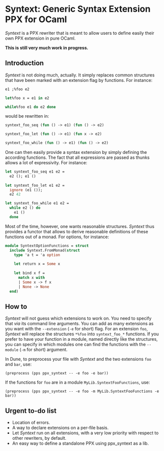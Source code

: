 Syntext: Generic Syntax Extension PPX for OCaml
===============================================

*Syntext* is a PPX rewriter that is meant to allow users to define easily their
own PPX extension in pure OCaml.

**This is still very much work in progress.**

Introduction
------------

*Syntext* is not doing much, actually. It simply replaces common structures that
have been marked with an extension flag by functions. For instance:

```ocaml
e1 ;%foo e2

let%foo x = e1 in e2

while%foo e1 do e2 done
```

would be rewritten in:

```ocaml
syntext_foo_seq (fun () -> e1) (fun () -> e2)

syntext_foo_let (fun () -> e1) (fun x -> e2)

syntext_foo_while (fun () -> e1) (fun () -> e2)
```

One can then easily provide a syntax extension by simply defining the according
functions. The fact that all expressions are passed as thunks allows a lot of
expressivity. For instance:

```ocaml
let syntext_foo_seq e1 e2 =
  e2 (); e1 ()
  
let syntext_foo_let e1 e2 =
  ignore (e1 ());
  e2 42

let syntext_foo_while e1 e2 =
  while e2 () do
    e1 ()
  done
```

Most of the time, however, one wants reasonable structures. *Syntext* thus
provides a functor that allows to derive reasonable definitions of these
functions out of a monad. For options, for instance:

```ocaml
module SyntextOptionFunctions = struct
  include Syntext.FromMonad(struct
    type 'a t = 'a option
    
    let return x = Some x
    
    let bind x f =
      match x with
      | Some x -> f x
      | None -> None
  end)
```

How to
------

*Syntext* will not guess which extensions to work on. You need to specify that
*via* its command line arguments. You can add as many extensions as you want
with the `--extension` (`-e` for short) flag. For an extension `foo`, *Syntext*
will replace the structures `*%foo` into `syntext_foo_*` functions. If you
prefer to have your function in a module, named directly like the structures,
you can specify in which modules one can find the functions with the `--module`
(`-m` for short) argument.

In Dune, to preprocess your file with *Syntext* and the two extensions `foo` and
`bar`, use:

```
(preprocess (pps ppx_syntext -- -e foo -e bar))
```

If the functions for `foo` are in a module `MyLib.SyntextFooFunctions`, use:

```
(preprocess (pps ppx_syntext -- -e foo -m MyLib.SyntextFooFunctions -e bar))
```

Urgent to-do list
-----------------

- Location of errors.
- A way to declare extensions on a per-file basis.
- Let *Syntext* run on all extensions, with a very low priority with respect to
  other rewriters, by default.
- An easy way to define a standalone PPX using ppx_syntext as a lib.
